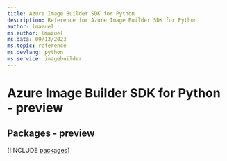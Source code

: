 ```yaml
---
title: Azure Image Builder SDK for Python
description: Reference for Azure Image Builder SDK for Python
author: lmazuel
ms.author: lmazuel
ms.data: 09/13/2023
ms.topic: reference
ms.devlang: python
ms.service: imagebuilder
---
```

# Azure Image Builder SDK for Python - preview
## Packages - preview
[!INCLUDE [packages](image-builder-index.md)]